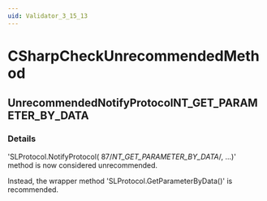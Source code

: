 ```yaml
---
uid: Validator_3_15_13
---
```


# CSharpCheckUnrecommendedMethod

## UnrecommendedNotifyProtocolNT_GET_PARAMETER_BY_DATA

<!-- Description, Properties, ... sections are auto-generated. -->
<!-- REPLACE ME AUTO-GENERATION -->

### Details

'SLProtocol.NotifyProtocol( 87/*NT_GET_PARAMETER_BY_DATA*/, ...)' method is now considered unrecommended.

Instead, the wrapper method 'SLProtocol.GetParameterByData()' is recommended.

<!-- Uncomment to add example code -->
<!--### Example code-->
